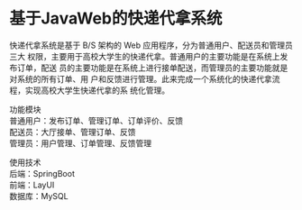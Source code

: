 # 基于JavaWeb的快递代拿系统
快递代拿系统是基于 B/S 架构的 Web 应用程序，分为普通用户、配送员和管理员三大
权限，主要用于高校大学生的快递代拿。普通用户的主要功能是在系统上发布订单，配送
员的主要功能是在系统上进行接单配送，而管理员的主要功能就是对系统的所有订单、用
户和反馈进行管理。此来完成一个系统化的快递代拿流程，实现高校大学生快递代拿的系
统化管理。

功能模块<br />
普通用户：发布订单、管理订单、订单评价、反馈<br />
配送员：大厅接单、管理订单、反馈<br />
管理员：用户管理、订单管理、反馈管理<br />

使用技术<br />
后端：SpringBoot<br />
前端：LayUI<br />
数据库：MySQL   
